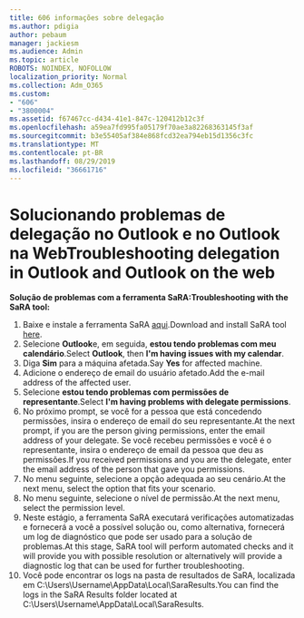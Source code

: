 ```yaml
---
title: 606 informações sobre delegação
ms.author: pdigia
author: pebaum
manager: jackiesm
ms.audience: Admin
ms.topic: article
ROBOTS: NOINDEX, NOFOLLOW
localization_priority: Normal
ms.collection: Adm_O365
ms.custom:
- "606"
- "3800004"
ms.assetid: f67467cc-d434-41e1-847c-120412b12c3f
ms.openlocfilehash: a59ea7fd995fa05179f70ae3a82268363145f3af
ms.sourcegitcommit: b3e55405af384e868fcd32ea794eb15d1356c3fc
ms.translationtype: MT
ms.contentlocale: pt-BR
ms.lasthandoff: 08/29/2019
ms.locfileid: "36661716"
---
```

# <a name="troubleshooting-delegation-in-outlook-and-outlook-on-the-web"></a><span data-ttu-id="edb8a-102">Solucionando problemas de delegação no Outlook e no Outlook na Web</span><span class="sxs-lookup"><span data-stu-id="edb8a-102">Troubleshooting delegation in Outlook and Outlook on the web</span></span>

<span data-ttu-id="edb8a-103">**Solução de problemas com a ferramenta SaRA:**</span><span class="sxs-lookup"><span data-stu-id="edb8a-103">**Troubleshooting with the SaRA tool:**</span></span>

1. <span data-ttu-id="edb8a-104">Baixe e instale a ferramenta SaRA [aqui](https://aka.ms/SaRA-SkypeForBusinessSignIn).</span><span class="sxs-lookup"><span data-stu-id="edb8a-104">Download and install SaRA tool [here](https://aka.ms/SaRA-SkypeForBusinessSignIn).</span></span>
1. <span data-ttu-id="edb8a-105">Selecione **Outlook**e, em seguida, **estou tendo problemas com meu calendário**.</span><span class="sxs-lookup"><span data-stu-id="edb8a-105">Select **Outlook**, then **I'm having issues with my calendar**.</span></span>
1. <span data-ttu-id="edb8a-106">Diga **Sim** para a máquina afetada.</span><span class="sxs-lookup"><span data-stu-id="edb8a-106">Say **Yes** for affected machine.</span></span>
1. <span data-ttu-id="edb8a-107">Adicione o endereço de email do usuário afetado.</span><span class="sxs-lookup"><span data-stu-id="edb8a-107">Add the e-mail address of the affected user.</span></span>
1. <span data-ttu-id="edb8a-108">Selecione **estou tendo problemas com permissões de representante**.</span><span class="sxs-lookup"><span data-stu-id="edb8a-108">Select **I'm having problems with delegate permissions**.</span></span>
1. <span data-ttu-id="edb8a-109">No próximo prompt, se você for a pessoa que está concedendo permissões, insira o endereço de email do seu representante.</span><span class="sxs-lookup"><span data-stu-id="edb8a-109">At the next prompt, if you are the person giving permissions, enter the email address of your delegate.</span></span> <span data-ttu-id="edb8a-110">Se você recebeu permissões e você é o representante, insira o endereço de email da pessoa que deu as permissões.</span><span class="sxs-lookup"><span data-stu-id="edb8a-110">If you received permissions and you are the delegate, enter the email address of the person that gave you permissions.</span></span>
1. <span data-ttu-id="edb8a-111">No menu seguinte, selecione a opção adequada ao seu cenário.</span><span class="sxs-lookup"><span data-stu-id="edb8a-111">At the next menu, select the option that fits your scenario.</span></span>
1. <span data-ttu-id="edb8a-112">No menu seguinte, selecione o nível de permissão.</span><span class="sxs-lookup"><span data-stu-id="edb8a-112">At the next menu, select the permission level.</span></span>
1. <span data-ttu-id="edb8a-113">Neste estágio, a ferramenta SaRA executará verificações automatizadas e fornecerá a você a possível solução ou, como alternativa, fornecerá um log de diagnóstico que pode ser usado para a solução de problemas.</span><span class="sxs-lookup"><span data-stu-id="edb8a-113">At this stage, SaRA tool will perform automated checks and it will provide you with possible resolution or alternatively will provide a diagnostic log that can be used for further troubleshooting.</span></span>
1. <span data-ttu-id="edb8a-114">Você pode encontrar os logs na pasta de resultados de SaRA, localizada em C:\Users\Username\AppData\Local\SaraResults.</span><span class="sxs-lookup"><span data-stu-id="edb8a-114">You can find the logs in the SaRA Results folder located at C:\Users\Username\AppData\Local\SaraResults.</span></span>
